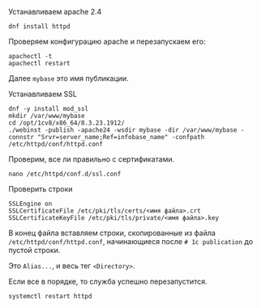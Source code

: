 Устанавливаем apache 2.4
```
dnf install httpd
```

Проверяем конфигурацию apache и перезапускаем его:
```
apachectl -t
apachectl restart
```

Далее `mybase` это имя публикации.

Устанавливаем SSL
```
dnf -y install mod_ssl
mkdir /var/www/mybase
cd /opt/1cv8/x86_64/8.3.23.1912/
./webinst -publish -apache24 -wsdir mybase -dir /var/www/mybase -connstr "Srvr=server_name;Ref=infobase_name" -confpath /etc/httpd/conf/httpd.conf
```

Проверим, все ли правильно с сертификатами.
```
nano /etc/httpd/conf.d/ssl.conf
```
Проверить строки
```
SSLEngine on
SSLCertificateFile /etc/pki/tls/certs/<имя файла>.crt
SSLCertificateKeyFile /etc/pki/tls/private/<имя файла>.key
```
В конец файла вставляем строки, скопированные из файла `/etc/httpd/conf/httpd.conf`, начинающиеся после `# 1c publication` до пустой строки.

Это `Alias...`, и весь тег `<Directory>`.

Если все в порядке, то служба успешно перезапустится.
```
systemctl restart httpd
```
